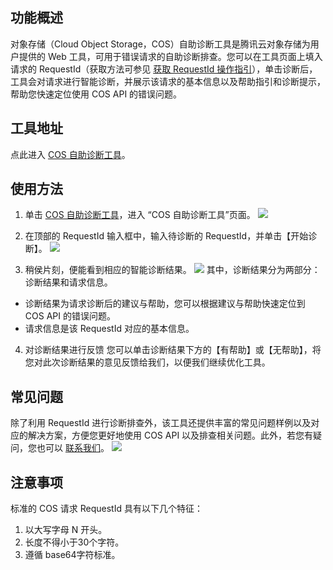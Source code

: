 ## 功能概述
对象存储（Cloud Object Storage，COS）自助诊断工具是腾讯云对象存储为用户提供的 Web 工具，可用于错误请求的自助诊断排查。您可以在工具页面上填入请求的 RequestId（获取方法可参见 [获取 RequestId 操作指引](xxx)），单击诊断后，工具会对请求进行智能诊断，并展示该请求的基本信息以及帮助指引和诊断提示，帮助您快速定位使用 COS API 的错误问题。

## 工具地址
点此进入 [COS 自助诊断工具](https://console.cloud.tencent.com/cos5/diagnose)。

## 使用方法

1. 单击 [COS 自助诊断工具](https://console.cloud.tencent.com/cos5/diagnose)，进入 “COS 自助诊断工具”页面。
![](https://main.qcloudimg.com/raw/c05f1ef048c597471f2cbd7b84c548b8.png)

2. 在顶部的 RequestId 输入框中，输入待诊断的 RequestId，并单击【开始诊断】。
![](https://main.qcloudimg.com/raw/65a25a6998b296bf7c3ea0d38b8f4897.png)
3. 稍侯片刻，便能看到相应的智能诊断结果。
![](https://main.qcloudimg.com/raw/41c2441e834874ff123c6be997446f87.png)
其中，诊断结果分为两部分：诊断结果和请求信息。
 - 诊断结果为请求诊断后的建议与帮助，您可以根据建议与帮助快速定位到 COS API 的错误问题。
 - 请求信息是该 RequestId 对应的基本信息。
4. 对诊断结果进行反馈
您可以单击诊断结果下方的【有帮助】或【无帮助】，将您对此次诊断结果的意见反馈给我们，以便我们继续优化工具。


## 常见问题

除了利用 RequestId 进行诊断排查外，该工具还提供丰富的常见问题样例以及对应的解决方案，方便您更好地使用 COS API 以及排查相关问题。此外，若您有疑问，您也可以 [联系我们](https://cloud.tencent.com/document/product/436/37708)。
![](https://main.qcloudimg.com/raw/a59aa7ff7045a8c5a0e20888b45750d8.png)

## 注意事项

标准的 COS 请求 RequestId 具有以下几个特征：
1. 以大写字母 N 开头。
2. 长度不得小于30个字符。
3. 遵循 base64字符标准。
